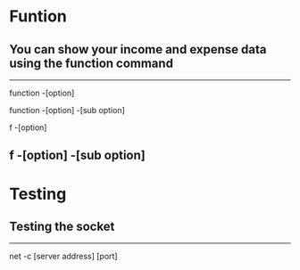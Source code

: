 # Funtion

## You can show your income and expense data using the function command
---
function -[option]

function -[option] -[sub option]

f -[option]

f -[option] -[sub option]
---
# Testing

## Testing the socket
---
net -c [server address] [port]

